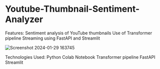 # Youtube-Thumbnail-Sentiment-Analyzer

Features:
  Sentiment analysis of YouTube thumbnails
  Use of Transformer pipeline
  Streaming using FastAPI and Streamlit


![Screenshot 2024-01-29 163745](https://github.com/Pulkit-g03/Youtube-Thumbnail-Sentiment-Analyzer/assets/135456238/301cb380-ba47-4928-b27e-6474b41aee3d)

Technologies Used:
  Python
  Colab Notebook
  Transformer pipeline
  FastAPI
  Streamlit

